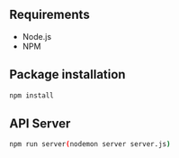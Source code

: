 ## Requirements

- Node.js
- NPM

## Package installation

``` bash
npm install
```

## API Server

``` bash
npm run server(nodemon server server.js)
```
